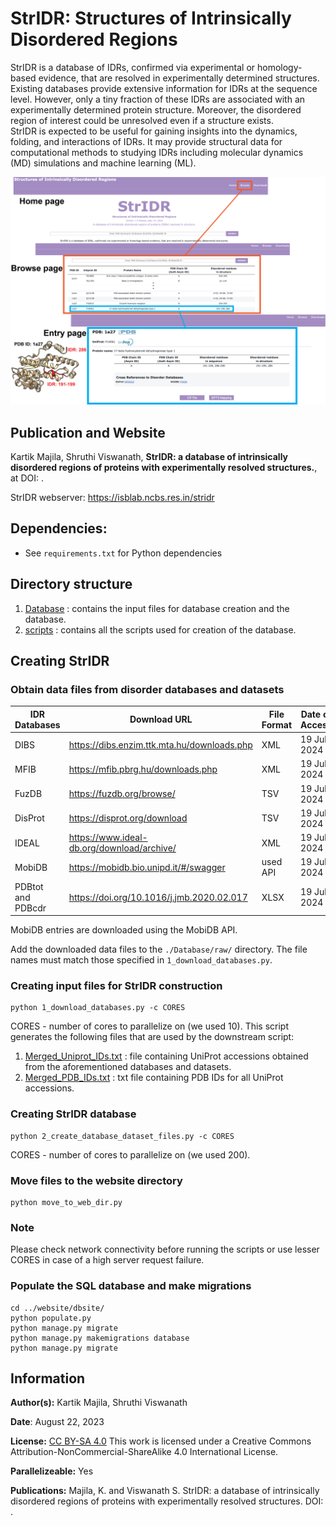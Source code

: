 # StrIDR: Structures of Intrinsically Disordered Regions

StrIDR is a database of IDRs, confirmed via experimental or homology-based evidence, that are resolved in experimentally determined structures.  
Existing databases provide extensive information for IDRs at the sequence level. However, only a tiny fraction of these IDRs are associated with an experimentally determined protein structure. Moreover, the disordered region of interest could be unresolved even if a structure exists.  
StrIDR is expected to be useful for gaining insights into the dynamics, folding, and interactions of IDRs. It may provide structural data for computational methods to studying IDRs including molecular dynamics (MD) simulations and machine learning (ML).  

![Main_fig](static/Fig_1B.png)

## Publication and Website
Kartik Majila, Shruthi Viswanath, __StrIDR: a database of intrinsically disordered regions of proteins with experimentally resolved structures.__, at DOI: []().

StrIDR webserver: https://isblab.ncbs.res.in/stridr

## Dependencies:
* See `requirements.txt` for Python dependencies


## Directory structure
1. [Database](Database/) : contains the input files for database creation and the database.
2. [scripts](scripts/) : contains all the scripts used for creation of the database.


## Creating StrIDR
### Obtain data files from disorder databases and datasets
| IDR Databases        | Download URL                                 | File Format | Date of Access |
| -------------------- | -----------                                  | ----------- | -------------- |
| DIBS                 | https://dibs.enzim.ttk.mta.hu/downloads.php  | XML         | 19 Jul, 2024   |
| MFIB                 | https://mfib.pbrg.hu/downloads.php           | XML         | 19 Jul, 2024   |
| FuzDB                | https://fuzdb.org/browse/                    | TSV         | 19 Jul, 2024   |
| DisProt              | https://disprot.org/download                 | TSV         | 19 Jul, 2024   |
| IDEAL                | https://www.ideal-db.org/download/archive/   | XML         | 19 Jul, 2024   |
| MobiDB               | https://mobidb.bio.unipd.it/#/swagger        | used API    | 19 Jul, 2024   |
| PDBtot and PDBcdr    | https://doi.org/10.1016/j.jmb.2020.02.017    | XLSX        | 19 Jul, 2024   |

MobiDB entries are downloaded using the MobiDB API.  

Add the downloaded data files to the `./Database/raw/` directory. The file names must match those specified in `1_download_databases.py`.

### Creating input files for StrIDR construction
```
python 1_download_databases.py -c CORES
```
CORES - number of cores to parallelize on (we used 10).
This script generates the following files that are used by the downstream script:  
1. [Merged_Uniprot_IDs.txt](./Database/Merged_Uniprot_IDs.txt) : file containing UniProt accessions obtained from the aforementioned databases and datasets.
2. [Merged_PDB_IDs.txt](./Database/Merged_PDB_IDs.txt) : txt file containing PDB IDs for all UniProt accessions.


### Creating StrIDR database
```
python 2_create_database_dataset_files.py -c CORES
```
CORES - number of cores to parallelize on (we used 200).

### Move files to the website directory
```
python move_to_web_dir.py
```

### Note
Please check network connectivity before running the scripts or use lesser CORES in case of a high server request failure.


### Populate the SQL database and make migrations

```
cd ../website/dbsite/
python populate.py
python manage.py migrate
python manage.py makemigrations database
python manage.py migrate
```

## Information
__Author(s):__ Kartik Majila, Shruthi Viswanath

__Date__: August 22, 2023

__License:__ [CC BY-SA 4.0](https://creativecommons.org/licenses/by-sa/4.0/)
This work is licensed under a Creative Commons Attribution-NonCommercial-ShareAlike 4.0 International License.


__Parallelizeable:__ Yes

__Publications:__  Majila, K. and Viswanath S. StrIDR: a database of intrinsically disordered regions of proteins with experimentally resolved structures. DOI: []().
